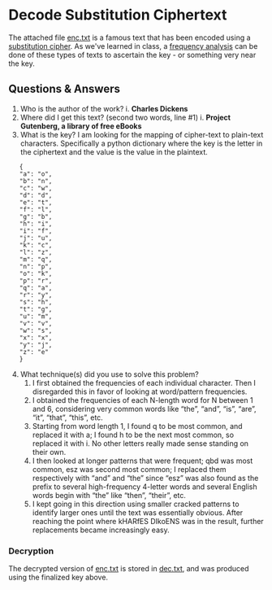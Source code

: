 # Decode Substitution Ciphertext

The attached file [enc.txt](enc.txt) is a famous text that has been encoded using a [substitution cipher](https://en.wikipedia.org/wiki/Substitution_cipher). As we've learned in class, a [frequency analysis](https://en.wikipedia.org/wiki/Frequency_analysis) can be done of these types of texts to ascertain the key - or something very near the key.

## Questions & Answers

1. Who is the author of the work?
   i. **Charles Dickens**
2. Where did I get this text? (second two words, line #1)
   i. **Project Gutenberg, a library of free eBooks**
3. What is the key? I am looking for the mapping of cipher-text to plain-text characters. Specifically a python dictionary where the key is the letter in the ciphertext and the value is the value in the plaintext.

```
   {
   "a": "o",
   "b": "n",
   "c": "w",
   "d": "d",
   "e": "t",
   "f": "l",
   "g": "b",
   "h": "i",
   "i": "f",
   "j": "u",
   "k": "c",
   "l": "z",
   "m": "q",
   "n": "p",
   "o": "k",
   "p": "r",
   "q": "a",
   "r": "y",
   "s": "h",
   "t": "g",
   "u": "m",
   "v": "v",
   "w": "s",
   "x": "x",
   "y": "j",
   "z": "e"
   }
```

4. What technique(s) did you use to solve this problem?
   1. I first obtained the frequencies of each individual character. Then I disregarded this in favor of looking at word/pattern frequencies.
   2. I obtained the frequencies of each N-length word for N between 1 and 6, considering very common words like “the”, “and”, “is”, “are”, “it”, “that”, “this”, etc.
   3. Starting from word length 1, I found q to be most common, and replaced it with a; I found h to be the next most common, so replaced it with i. No other letters really made sense standing on their own.
   4. I then looked at longer patterns that were frequent; qbd was most common, esz was second most common; I replaced them respectively with “and” and “the” since “esz” was also found as the prefix to several high-frequency 4-letter words and several English words begin with “the” like “then”, “their”, etc.
   5. I kept going in this direction using smaller cracked patterns to identify larger ones until the text was essentially obvious. After reaching the point where kHARfES DIkoENS was in the result, further replacements became increasingly easy.

### Decryption

The decrypted version of [enc.txt](enc.txt) is stored in [dec.txt](dec.txt), and was produced using the finalized key above.
